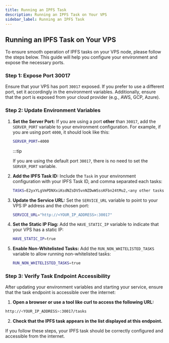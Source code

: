 ```yaml
---
title: Running an IPFS Task
description: Running an IPFS Task on Your VPS
sidebar_label: Running an IPFS Task
---
```


## Running an IPFS Task on Your VPS

To ensure smooth operation of IPFS tasks on your VPS node, please follow the steps below. This guide will help you configure your environment and expose the necessary ports.

### Step 1: Expose Port 30017

Ensure that your VPS has port `30017` exposed. If you prefer to use a different port, set it accordingly in the environment variables. Additionally, ensure that the port is exposed from your cloud provider (e.g., AWS, GCP, Azure).

### Step 2: Update Environment Variables

1. **Set the Server Port:**
   If you are using a port **other** than `30017`, add the `SERVER_PORT` variable to your environment configuration. For example, if you are using port `4000`, it should look like this:
   ```sh
   SERVER_PORT=4000
   ```

   :::tip

    If you are using the default port `30017`, there is no need to set the `SERVER_PORT` variable.
    

2. **Add the IPFS Task ID:**
    Include the `Task` in your environment configuration with your IPFS Task ID, and comma separated each tasks:

    ```sh
    TASKS=E2yxYLgVmPDNXxiKsdNZsDV5vnNZDwWSssKFbn24tMu2,<any other tasks you were running before>
    ```

3. **Update the Service URL:**
    Set the `SERVICE_URL` variable to point to your VPS IP address and the chosen port:

    ```sh
    SERVICE_URL="http://<YOUR_IP_ADDRESS>:30017"
    ```

4. **Set the Static IP Flag:**
    Add the `HAVE_STATIC_IP` variable to indicate that your VPS has a static IP:

    ```sh
    HAVE_STATIC_IP=true
    ```

5. **Enable Non-Whitelisted Tasks:**
    Add the `RUN_NON_WHITELISTED_TASKS` variable to allow running non-whitelisted tasks:

    ```sh
    RUN_NON_WHITELISTED_TASKS=true
    ```

### Step 3: Verify Task Endpoint Accessibility
After updating your environment variables and starting your service, ensure that the task endpoint is accessible over the internet:

1. **Open a browser or use a tool like curl to access the following URL:**

```sh
http://<YOUR_IP_ADDRESS>:30017/tasks
```
2. **Check that the IPFS task appears in the list displayed at this endpoint.**

If you follow these steps, your IPFS task should be correctly configured and accessible from the internet.

